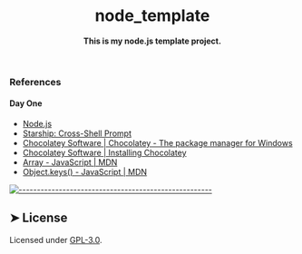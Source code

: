 <!-- ⚠️ This README has been generated from the file(s) "blueprint.md" ⚠️--><h1 align="center">node_template</h1>
<p align="center">
  <b>This is my node.js template project.</b></br>
  <sub><sub>
</p>

<br />

### References
#### Day One

- [Node.js](https://nodejs.org/en/)
- [Starship: Cross-Shell Prompt](https://starship.rs/)
- [Chocolatey Software | Chocolatey - The package manager for Windows](https://chocolatey.org/)
- [Chocolatey Software | Installing Chocolatey](https://chocolatey.org/install)
- [Array - JavaScript | MDN](https://developer.mozilla.org/en-US/docs/Web/JavaScript/Reference/Global_Objects/Array)
- [Object.keys() - JavaScript | MDN](https://developer.mozilla.org/en-US/docs/Web/JavaScript/Reference/Global_Objects/Object/keys)


[![-----------------------------------------------------](https://raw.githubusercontent.com/andreasbm/readme/master/assets/lines/rainbow.png)](#license)

## ➤ License
	
Licensed under [GPL-3.0](https://opensource.org/licenses/GPL-3.0).